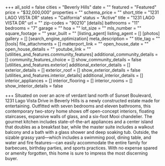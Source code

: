 +++
all_sold = false
cities = "Beverly Hills"
date = ""
featured = "Featured"
price = "$32,000,000"
properties = ""
schema_price = ""
short_title = "1231 LAGO VISTA DR"
states = "California"
status = "Active"
title = "1231 LAGO VISTA DR"
url = ""
zip-codes = "90210"
[details]
bathrooms = "11"
bedrooms = "7"
garage = ""
hoa = ""
lot_size = ""
mls_number = ""
square_footage = ""
year_built = ""
[listing_agent]
listing_agent = []
[photos]
gallery = []
[search_engine_optimization]
meta_description = ""
title_tag = ""
[tools]
file_attachments = []
matterport_link = ""
open_house_date = ""
open_house_details = ""
youtube_link = ""
[utilities_and_features.community_features]
additional_community_details = []
community_features_choice = []
show_community_details = false
[utilities_and_features.exterior]
additional_exterior_details = []
exterior_details = []
exterior_roof = []
show_exterior_details = false
[utilities_and_features.interior_details]
additional_interior_details = []
interior_appliances = []
interior_flooring = []
interior_rooms = []
show_interior_details = false

+++
Situated on over an acre of verdant land north of Sunset Boulevard, 1231 Lago Vista Drive in Beverly Hills is a newly constructed estate made for entertaining. Outfitted with seven bedrooms and eleven bathrooms, this contemporary two-story home shows off open-concept interiors, floating staircases, expansive walls of glass, and a six-foot Mooi chandelier. The gourmet kitchen includes state-of-the-art appliances and a center island that doubles as a breakfast bar, while the master suite includes a walkout balcony and a bath with a glass shower and deep soaking tub. Outside, the sizable grassy yard—which includes a swimming pool, dining table, and water and fire features—can easily accommodate the entire family for barbecues, birthday parties, and sports practices. With no expense spared or amenity forgotten, this home is sure to impress the most discerning buyer.